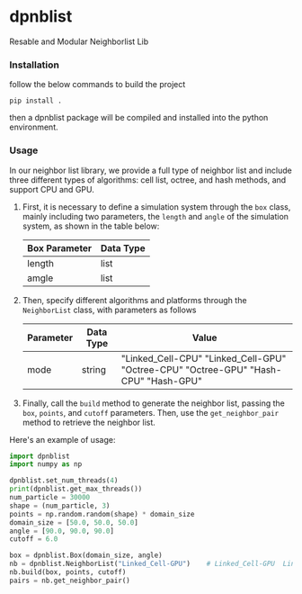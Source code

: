 # dpnblist
 Resable and Modular Neighborlist Lib

### Installation
follow the below commands to build the project
```
pip install .
```
then a dpnblist package will be compiled and installed into the python environment.

### Usage
In our neighbor list library, we provide a full type of neighbor list and include three different types of algorithms: cell list, octree, and hash methods, and support CPU and GPU.  

1. First, it is necessary to define a simulation system through the `box` class, mainly including two parameters, the `length` and `angle` of the simulation system, as shown in the table below:

    |Box Parameter | Data Type |
    |---|---|
    |length  |  list |
    |amgle   |   list |

2. Then, specify different algorithms and platforms through the `NeighborList` class, with parameters as follows

    |Parameter| Data Type |Value|
    |---|---|---|
    |mode|string|"Linked_Cell-CPU"  "Linked_Cell-GPU"  "Octree-CPU"  "Octree-GPU"  "Hash-CPU"  "Hash-GPU"|

3. Finally, call the `build` method to generate the neighbor list, passing the `box`, `points`, and `cutoff` parameters. Then, use the `get_neighbor_pair` method to retrieve the neighbor list.

Here's an example of usage:  
```python
import dpnblist
import numpy as np

dpnblist.set_num_threads(4)
print(dpnblist.get_max_threads())
num_particle = 30000
shape = (num_particle, 3)
points = np.random.random(shape) * domain_size
domain_size = [50.0, 50.0, 50.0]
angle = [90.0, 90.0, 90.0]
cutoff = 6.0

box = dpnblist.Box(domain_size, angle)
nb = dpnblist.NeighborList("Linked_Cell-GPU")    # Linked_Cell-GPU  Linked_Cell-CPU  Octree-GPU  Octree-CPU  Hash-GPU  Hash-CPU
nb.build(box, points, cutoff)
pairs = nb.get_neighbor_pair()
```